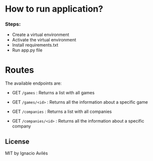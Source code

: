 # How to run application?

### Steps:

- Create a virtual environment
- Activate the virtual environment
- Install requirements.txt
- Run app.py file

# Routes

The available endpoints are:

- GET `/games` : Returns a list with all games

- GET `/games/<id>` : Returns all the information about a specific game
- GET `/companies` : Returns a list with all companies
- GET `/companies/<id>` : Returns all the information about a specific company

## License

MIT by Ignacio Avilés
